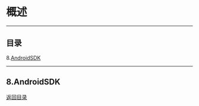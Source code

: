 # 概述

--------------------------------

## 目录

8.[AndroidSDK](AndroidSDK.md#8androidsdk)

--------------------------------

## 8.AndroidSDK

[返回目录](README.md#%E7%9B%AE%E5%BD%95)
